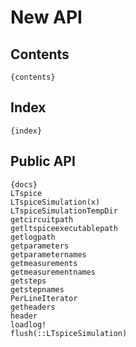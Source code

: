 # New API

## Contents

	{contents}

## Index

	{index}


## Public API

	{docs}
	LTspice
	LTspiceSimulation(x)
	LTspiceSimulationTempDir
	getcircuitpath
	getltspiceexecutablepath
	getlogpath
	getparameters
	getparameternames
	getmeasurements
	getmeasurementnames
	getsteps
	getstepnames
	PerLineIterator
	getheaders
	header
	loadlog!
	flush(::LTspiceSimulation)
